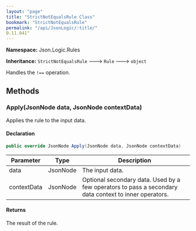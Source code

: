 ```yaml
---
layout: "page"
title: "StrictNotEqualsRule Class"
bookmark: "StrictNotEqualsRule"
permalink: "/api/JsonLogic/:title/"
0.11.041"
---
```

**Namespace:** Json.Logic.Rules

**Inheritance:**
`StrictNotEqualsRule`
 🡒 
`Rule`
 🡒 
`object`

Handles the `!==` operation.

## Methods

### Apply(JsonNode data, JsonNode contextData)

Applies the rule to the input data.

#### Declaration

```c#
public override JsonNode Apply(JsonNode data, JsonNode contextData)
```

| Parameter | Type | Description |
|---|---|---|
| data | JsonNode | The input data. |
| contextData | JsonNode | Optional secondary data.  Used by a few operators to pass a secondary     data context to inner operators. |


#### Returns

The result of the rule.

